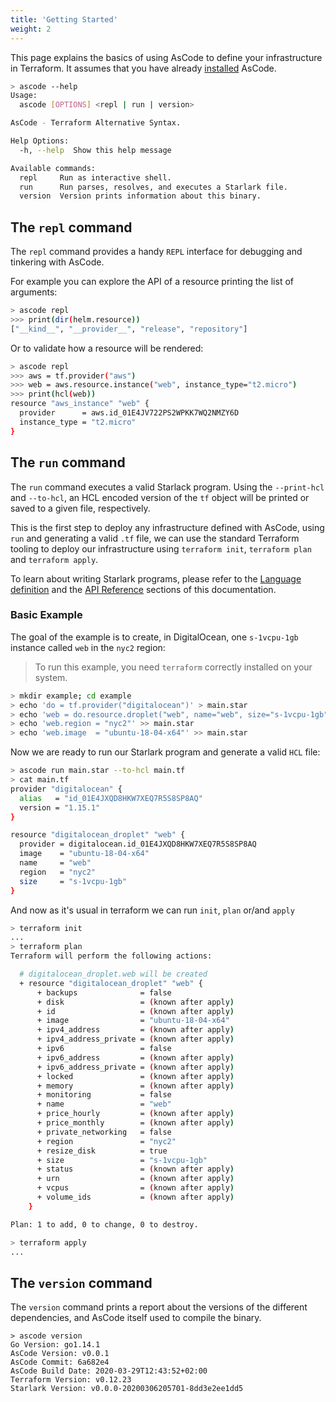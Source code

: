 ```yaml
---
title: 'Getting Started'
weight: 2
---
```


This page explains the basics of using AsCode to define your infrastructure in Terraform. It assumes that you have already [installed](/docs/install) AsCode.

```sh
> ascode --help
Usage:
  ascode [OPTIONS] <repl | run | version>

AsCode - Terraform Alternative Syntax.

Help Options:
  -h, --help  Show this help message

Available commands:
  repl     Run as interactive shell.
  run      Run parses, resolves, and executes a Starlark file.
  version  Version prints information about this binary.
```

## The `repl` command

The `repl` command provides a handy `REPL` interface for debugging and tinkering with AsCode.

For example you can explore the API of a resource printing the list of arguments:

```sh
> ascode repl
>>> print(dir(helm.resource))
["__kind__", "__provider__", "release", "repository"]
```

Or to validate how a resource will be rendered:
```sh
> ascode repl
>>> aws = tf.provider("aws")
>>> web = aws.resource.instance("web", instance_type="t2.micro")
>>> print(hcl(web))
resource "aws_instance" "web" {
  provider      = aws.id_01E4JV722PS2WPKK7WQ2NMZY6D
  instance_type = "t2.micro"
}
```

## The `run` command

The `run` command executes a valid Starlack program. Using the `--print-hcl` and `--to-hcl`, an HCL encoded version of the `tf` object will be printed or saved to a given file, respectively.

This is the first step to deploy any infrastructure defined with AsCode, using `run` and generating a valid `.tf` file, we can use the standard Terraform tooling to deploy our infrastructure using `terraform init`, `terraform plan` and `terraform apply`.

To learn about writing Starlark programs, please refer to the [Language definition](/docs/starlark/) and the [API Reference](/docs/reference/) sections of this documentation.


### Basic Example

The goal of the example is to create, in DigitalOcean, one `s-1vcpu-1gb` instance called `web` in the `nyc2` region:

> To run this example, you need `terraform` correctly installed on your system.

```sh
> mkdir example; cd example
> echo 'do = tf.provider("digitalocean")' > main.star
> echo 'web = do.resource.droplet("web", name="web", size="s-1vcpu-1gb")' >> main.star
> echo 'web.region = "nyc2"' >> main.star
> echo 'web.image  = "ubuntu-18-04-x64"' >> main.star
```

Now we are ready to run our Starlark program and generate a valid `HCL` file:

```sh
> ascode run main.star --to-hcl main.tf
> cat main.tf
provider "digitalocean" {
  alias   = "id_01E4JXQD8HKW7XEQ7R5S8SP8AQ"
  version = "1.15.1"
}

resource "digitalocean_droplet" "web" {
  provider = digitalocean.id_01E4JXQD8HKW7XEQ7R5S8SP8AQ
  image    = "ubuntu-18-04-x64"
  name     = "web"
  region   = "nyc2"
  size     = "s-1vcpu-1gb"
}


```

And now as it's usual in terraform we can run `init`, `plan` or/and `apply`

```sh
> terraform init
...
> terraform plan
Terraform will perform the following actions:

  # digitalocean_droplet.web will be created
  + resource "digitalocean_droplet" "web" {
      + backups              = false
      + disk                 = (known after apply)
      + id                   = (known after apply)
      + image                = "ubuntu-18-04-x64"
      + ipv4_address         = (known after apply)
      + ipv4_address_private = (known after apply)
      + ipv6                 = false
      + ipv6_address         = (known after apply)
      + ipv6_address_private = (known after apply)
      + locked               = (known after apply)
      + memory               = (known after apply)
      + monitoring           = false
      + name                 = "web"
      + price_hourly         = (known after apply)
      + price_monthly        = (known after apply)
      + private_networking   = false
      + region               = "nyc2"
      + resize_disk          = true
      + size                 = "s-1vcpu-1gb"
      + status               = (known after apply)
      + urn                  = (known after apply)
      + vcpus                = (known after apply)
      + volume_ids           = (known after apply)
    }

Plan: 1 to add, 0 to change, 0 to destroy.

> terraform apply
...
```

## The `version` command

The `version` command prints a report about the versions of the different
dependencies, and AsCode itself used to compile the binary.

```
> ascode version
Go Version: go1.14.1
AsCode Version: v0.0.1
AsCode Commit: 6a682e4
AsCode Build Date: 2020-03-29T12:43:52+02:00
Terraform Version: v0.12.23
Starlark Version: v0.0.0-20200306205701-8dd3e2ee1dd5
```